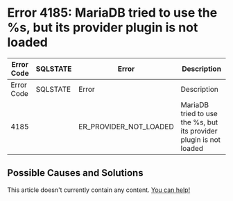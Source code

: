 
# Error 4185: MariaDB tried to use the %s, but its provider plugin is not loaded


| Error Code | SQLSTATE | Error | Description |
| --- | --- | --- | --- |
| Error Code | SQLSTATE | Error | Description |
| 4185 |  | ER_PROVIDER_NOT_LOADED | MariaDB tried to use the %s, but its provider plugin is not loaded |




## Possible Causes and Solutions


This article doesn't currently contain any content. [You can help!](/en/writing-and-editing-knowledge-base-articles/)

